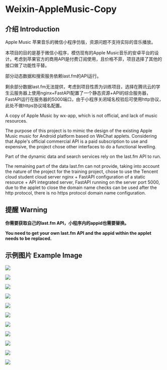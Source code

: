# Weixin-AppleMusic-Copy
## 介绍 Introduction

Apple Music 苹果音乐的微信小程序仿版，资源问题不支持实际的音乐播放。

本项目的目的是基于微信小程序，模仿现有的Apple Music音乐的安卓平台的设计。考虑到苹果官方的商用API是付费订阅使用，且价格不菲，项目选择了其他的接口做了功能性平替。

部分动态数据和搜索服务依赖last.fm的API运行。

剩余部分数据last.fm无法提供，考虑到项目性质为训练项目，选择在腾讯云的学生云服务器上使用nginx+FastAPI配置了一个静态资源+API的综合服务器，FastAPI运行在服务器的5000端口，由于小程序关闭域名校验后可使用http协议，此处不做https协议域名配置。



A copy of Apple Music by wx-app, which is not official, and lack of music resources.

The purpose of this project is to mimic the design of the existing Apple Music music for Android platform based on WeChat applets. Considering that Apple's official commercial API is a paid subscription to use and expensive, the project chose other interfaces to do a functional levelling.

Part of the dynamic data and search services rely on the last.fm API to run.

The remaining part of the data last.fm can not provide, taking into account the nature of the project for the training project, chose to use the Tencent cloud student cloud server nginx + FastAPI configuration of a static resource + API integrated server, FastAPI running on the server port 5000, due to the applet to close the domain name checks can be used after the http protocol, there is no https protocol domain name configuration.



## 提醒 Warning

**你需要获取自己的last.fm API，小程序内的appid也需要替换。**

**You need to get your own last.fm API and the appid within the applet needs to be replaced.**



## 示例图片  Example Image

![](https://github.com/MadestSamurai/Weixin-AppleMusic-Copy/blob/main/images/image36.jpeg)

![](https://github.com/MadestSamurai/Weixin-AppleMusic-Copy/blob/main/images/image37.jpeg)

![](https://github.com/MadestSamurai/Weixin-AppleMusic-Copy/blob/main/images/image38.jpeg)

![](https://github.com/MadestSamurai/Weixin-AppleMusic-Copy/blob/main/images/image39.jpeg)

![](https://github.com/MadestSamurai/Weixin-AppleMusic-Copy/blob/main/images/image42.jpeg)

![](https://github.com/MadestSamurai/Weixin-AppleMusic-Copy/blob/main/images/image43.jpeg)

![](https://github.com/MadestSamurai/Weixin-AppleMusic-Copy/blob/main/images/image33.png)

![](https://github.com/MadestSamurai/Weixin-AppleMusic-Copy/blob/main/images/image44.jpg)

![](https://github.com/MadestSamurai/Weixin-AppleMusic-Copy/blob/main/images/image45.jpg)

![](https://github.com/MadestSamurai/Weixin-AppleMusic-Copy/blob/main/images/image47.jpeg)

![](https://github.com/MadestSamurai/Weixin-AppleMusic-Copy/blob/main/images/image48.jpeg)
